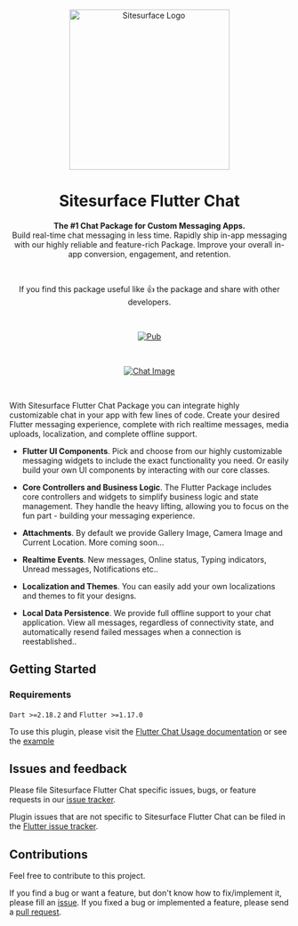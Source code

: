 <br>

<p align="center">
  <a href="https://sitesurface.com">
    <img src="https://res.cloudinary.com/sitesurface/image/upload/v1671124336/purple_black-01_n3em4w.png" width="288px" alt="Sitesurface Logo" />
  </a>
</p>

<h1 align="center">Sitesurface Flutter Chat</h1>

<p align="center">
  <strong>The #1 Chat Package for Custom Messaging Apps.</strong><br>
Build real-time chat messaging in less time. Rapidly ship in-app messaging with our highly reliable and feature-rich Package. Improve your overall in-app conversion, engagement, and retention.
</p>

<br>

<p align="center">
  If you find this package useful like 👍 the package and share with other developers.
</p>

<br>

<p align="center">
  <a href="https://pub.dartlang.org/packages/flutter_chat_ui">
    <img alt="Pub" src="https://img.shields.io/pub/v/sitesurface_flutter_chat" />
  </a>
</p>

<br>

<p align="center">
  <a href="https://sitesurface.com">
    <img alt="Chat Image" src="https://res.cloudinary.com/sitesurface/image/upload/v1671125561/Untitled_design_sure92.png" />
  </a>
</p>

<br>

With Sitesurface Flutter Chat Package you can integrate highly customizable chat in your app with few lines of code. Create your desired Flutter messaging experience, complete with rich realtime messages, media uploads, localization, and complete offline support.

- **Flutter UI Components**. Pick and choose from our highly customizable messaging widgets to include the exact functionality you need. Or easily build your own UI components by interacting with our core classes.

- **Core Controllers and Business Logic**. The Flutter Package includes core controllers and widgets to simplify business logic and state management. They handle the heavy lifting, allowing you to focus on the fun part - building your messaging experience.

- **Attachments**. By default we provide Gallery Image, Camera Image and Current Location. More coming soon...

- **Realtime Events**. New messages, Online status, Typing indicators, Unread messages, Notifications etc..

- **Localization and Themes**. You can easily add your own localizations and themes to fit your designs.

- **Local Data Persistence**. We provide full offline support to your chat application. View all messages, regardless of connectivity state, and automatically resend failed messages when a connection is reestablished..

## Getting Started

### Requirements

`Dart >=2.18.2` and `Flutter >=1.17.0`

To use this plugin, please visit the [Flutter Chat Usage documentation](https://blog.sitesurface.com/flutter/sitesurface-flutter-chat) or see the [example](https://github.com/Sitesurface/sitesurface_flutter_chat/tree/main/example)

## Issues and feedback

Please file Sitesurface Flutter Chat specific issues, bugs, or feature requests in our [issue tracker](https://github.com/Sitesurface/sitesurface_flutter_chat/issues/new).

Plugin issues that are not specific to Sitesurface Flutter Chat can be filed in the [Flutter issue tracker](https://github.com/flutter/flutter/issues/new).

## Contributions

Feel free to contribute to this project.

If you find a bug or want a feature, but don't know how to fix/implement it, please fill an [issue](https://github.com/Sitesurface/sitesurface_flutter_chat/issues/new).
If you fixed a bug or implemented a feature, please send a [pull request](https://github.com/Sitesurface/sitesurface_flutter_chat/pulls).
